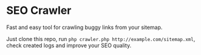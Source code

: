 # SEO Crawler
Fast and easy tool for crawling buggy links from your sitemap.

Just clone this repo, run ```php crawler.php http://example.com/sitemap.xml```, check created logs and improve your SEO quality.
